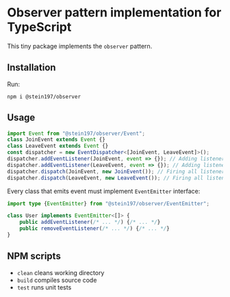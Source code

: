# Observer pattern implementation for TypeScript
This tiny package implements the `observer` pattern.

## Installation
Run:
```
npm i @stein197/observer
```

## Usage
```ts
import Event from "@stein197/observer/Event";
class JoinEvent extends Event {}
class LeaveEvent extends Event {}
const dispatcher = new EventDispatcher<[JoinEvent, LeaveEvent]>();
dispatcher.addEventListener(JoinEvent, event => {}); // Adding listener on JoinEvent event
dispatcher.addEventListener(LeaveEvent, event => {}); // Adding listener on LeaveEvent event
dispatcher.dispatch(JoinEvent, new JoinEvent()); // Firing all listeners subscribed on "AfterJoin" event
dispatcher.dispatch(LeaveEvent, new LeaveEvent()); // Firing all listeners subscribed on "AfterUnjoin" event
```

Every class that emits event must implement `EventEmitter` interface:
```ts
import type {EventEmitter} from "@stein197/observer/EventEmitter";

class User implements EventEmitter<[]> {
	public addEventListener(/* ... */) {/* ... */}
	public removeEventListener(/* ... */) {/* ... */}
}
```

## NPM scripts
- `clean` cleans working directory
- `build` compiles source code
- `test` runs unit tests
